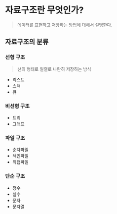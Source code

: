 
# 자료구조란 무엇인가?

> 데이터를 표현하고 저장하는 방법에 대해서 설명한다.

## 자료구조의 분류
### 선형 구조
> 선의 형태로 일렬로 나란히 저장하는 방식


- 리스트
- 스택
- 큐

### 비선형 구조
- 트리
- 그래프

### 파일 구조 
- 순차파일
- 색인파일
- 직접파일

### 단순 구조
- 정수
- 실수
- 문자
- 문자열

